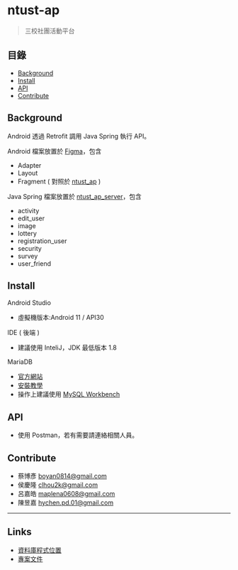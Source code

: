 # ntust-ap

> 三校社團活動平台

## 目錄
- <a href="#Background">Background</a>
- <a href="#Install">Install</a>
- <a href="#API">API</a>
- <a href="#Contribute">Contribute</a>
## Background
Android 透過 Retrofit 調用 Java Spring 執行 API。

Android 檔案放置於 <a href="https://github.com/arienchen/ntus-ap/tree/main/Code/APP/Figma">Figma</a>，包含
- Adapter
- Layout
- Fragment ( 對照於 <a href="https://www.figma.com/file/hJDHjx0X1tVmgZdr65Gaux/ntust_ap?node-id=0%3A1">ntust_ap</a> )

Java Spring 檔案放置於 <a href="https://github.com/arienchen/ntus-ap/tree/main/Code/Server/ntust_ap_server">ntust_ap_server</a>，包含
- activity
- edit_user
- image
- lottery
- registration_user
- security
- survey
- user_friend
## Install

Android Studio
- 虛擬機版本:Android 11 / API30

IDE ( 後端 )
- 建議使用 InteliJ，JDK 最低版本 1.8

MariaDB
- <a href="https://mariadb.org/">官方網站</a>
- <a href="https://officeguide.cc/windows-install-mariadb-database-server-tutorial/">安裝教學</a>
- 操作上建議使用 <a href="https://dev.mysql.com/downloads/workbench/">MySQL Workbench</a>
## API
- 使用 Postman，若有需要請連絡相關人員。

## Contribute
- 蔡博彥 boyan0814@gmail.com
- 侯慶隆 clhou2k@gmail.com
- 呂嘉皓 maplena0608@gmail.com
- 陳昱嘉 hychen.pd.01@gmail.com
---
## Links
- <a href="https://github.com/arienchen/ntus-ap/tree/main/Code/DataBase">資料庫程式位置</a>
- <a href="https://github.com/arienchen/ntus-ap/tree/main/%E5%B0%88%E6%A1%88%E7%AE%A1%E7%90%86">專案文件</a>
